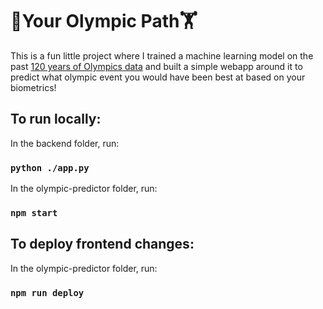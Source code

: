 # 🏃Your Olympic Path🏋️

This is a fun little project where I trained a machine learning model on the past [120 years of Olympics data](https://www.kaggle.com/datasets/heesoo37/120-years-of-olympic-history-athletes-and-results?resource=download) and built a simple webapp around it to predict what olympic event you would have been best at based on your biometrics!

## To run locally:

In the backend folder, run:

### `python ./app.py`

In the olympic-predictor folder, run:

### `npm start`

## To deploy frontend changes:

In the olympic-predictor folder, run:

### `npm run deploy`